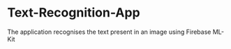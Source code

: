 # Text-Recognition-App
The application recognises the text present in an image using Firebase ML-Kit
